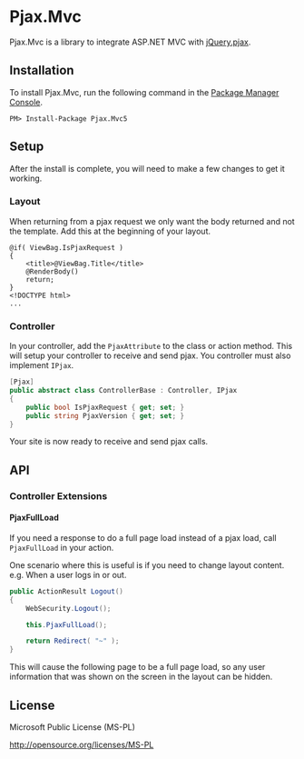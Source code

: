 # Pjax.Mvc

Pjax.Mvc is a library to integrate ASP.NET MVC with [jQuery.pjax](https://github.com/defunkt/jquery-pjax).

## Installation

To install Pjax.Mvc, run the following command in the [Package Manager Console](http://docs.nuget.org/docs/start-here/using-the-package-manager-console).

```
PM> Install-Package Pjax.Mvc5
```

## Setup

After the install is complete, you will need to make a few changes to get it working.

### Layout

When returning from a pjax request we only want the body returned and not the template. Add this at the beginning of your layout.

```aspx-cs
@if( ViewBag.IsPjaxRequest )
{
	<title>@ViewBag.Title</title>
	@RenderBody()
	return;
}
<!DOCTYPE html>
...
```

### Controller

In your controller, add the `PjaxAttribute` to the class or action method. This will setup your controller to receive and send pjax. You controller must also implement `IPjax`.

```c#
[Pjax]
public abstract class ControllerBase : Controller, IPjax
{
	public bool IsPjaxRequest { get; set; }
	public string PjaxVersion { get; set; }
}
```

Your site is now ready to receive and send pjax calls.

## API

### Controller Extensions

#### PjaxFullLoad

If you need a response to do a full page load instead of a pjax load, call `PjaxFullLoad` in your action.

One scenario where this is useful is if you need to change layout content. e.g. When a user logs in or out.

```c#
public ActionResult Logout()
{
	WebSecurity.Logout();

	this.PjaxFullLoad();

	return Redirect( "~" );
}
```

This will cause the following page to be a full page load, so any user information that was shown on the screen in the layout can be hidden.

## License

Microsoft Public License (MS-PL)

http://opensource.org/licenses/MS-PL

